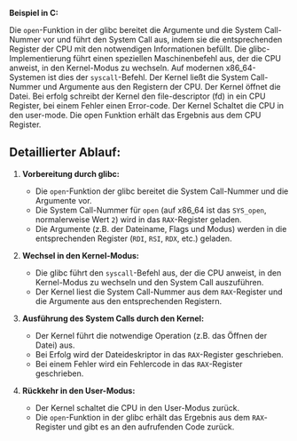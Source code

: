 
**Beispiel in C:**

Die `open`-Funktion in der glibc bereitet die Argumente und die System Call-Nummer vor und führt den System Call aus, indem sie die entsprechenden Register der CPU mit den notwendigen Informationen befüllt. Die glibc-Implementierung führt einen speziellen Maschinenbefehl aus, der die CPU anweist, in den Kernel-Modus zu wechseln. Auf modernen x86_64-Systemen ist dies der `syscall`-Befehl. Der Kernel ließt die System Call-Nummer und Argumente aus den Registern der CPU. Der Kernel öffnet die Datei. Bei erfolg schreibt der Kernel den file-descriptor (fd) in ein CPU Register, bei einem Fehler einen Error-code. Der Kernel Schaltet die CPU in den user-mode. Die open Funktion erhält das Ergebnis aus dem CPU Register.

## Detaillierter Ablauf:

1. **Vorbereitung durch glibc:**
    
    - Die `open`-Funktion der glibc bereitet die System Call-Nummer und die Argumente vor.
    - Die System Call-Nummer für `open` (auf x86_64 ist das `SYS_open`, normalerweise Wert `2`) wird in das `RAX`-Register geladen.
    - Die Argumente (z.B. der Dateiname, Flags und Modus) werden in die entsprechenden Register (`RDI`, `RSI`, `RDX`, etc.) geladen.
2. **Wechsel in den Kernel-Modus:**
    
    - Die glibc führt den `syscall`-Befehl aus, der die CPU anweist, in den Kernel-Modus zu wechseln und den System Call auszuführen.
    - Der Kernel liest die System Call-Nummer aus dem `RAX`-Register und die Argumente aus den entsprechenden Registern.
3. **Ausführung des System Calls durch den Kernel:**
    
    - Der Kernel führt die notwendige Operation (z.B. das Öffnen der Datei) aus.
    - Bei Erfolg wird der Dateideskriptor in das `RAX`-Register geschrieben.
    - Bei einem Fehler wird ein Fehlercode in das `RAX`-Register geschrieben.
4. **Rückkehr in den User-Modus:**
    
    - Der Kernel schaltet die CPU in den User-Modus zurück.
    - Die `open`-Funktion in der glibc erhält das Ergebnis aus dem `RAX`-Register und gibt es an den aufrufenden Code zurück.